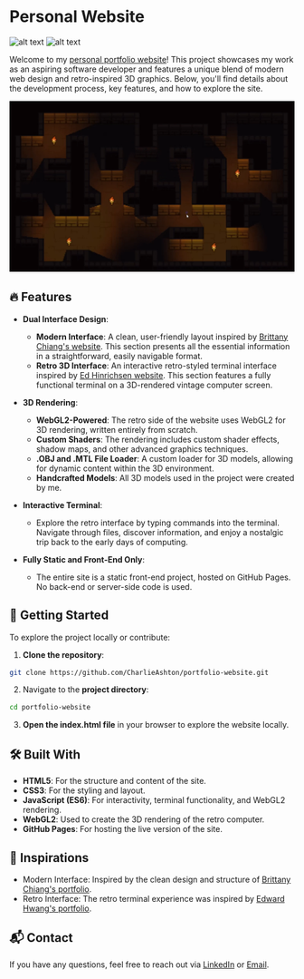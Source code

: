 # Personal Website
![alt text](https://img.shields.io/badge/Javascript_(ES6)-WebGL2-blue) ![alt text](https://img.shields.io/badge/HTML5-CSS3-blue)

Welcome to my [personal portfolio website](https://luckeyduckey.github.io/)! This project showcases my work as an aspiring software developer and features a unique blend of modern web design and retro-inspired 3D graphics. Below, you'll find details about the development process, key features, and how to explore the site.

![alt text](https://github.com/LuckeyDuckey/Pygame_Lighting_Engine/blob/main/imgs/Dungeon.PNG)

## 🔥 Features
- **Dual Interface Design**:
    - **Modern Interface**: A clean, user-friendly layout inspired by [Brittany Chiang's website](https://brittanychiang.com/). This section presents all the essential information in a straightforward, easily navigable format.
    - **Retro 3D Interface**: An interactive retro-styled terminal interface inspired by [Ed Hinrichsen website](https://www.edwardh.io/). This section features a fully functional terminal on a 3D-rendered vintage computer screen.

- **3D Rendering**:
    - **WebGL2-Powered**: The retro side of the website uses WebGL2 for 3D rendering, written entirely from scratch.
    - **Custom Shaders**: The rendering includes custom shader effects, shadow maps, and other advanced graphics techniques.
    - **.OBJ and .MTL File Loader**: A custom loader for 3D models, allowing for dynamic content within the 3D environment.
    - **Handcrafted Models**: All 3D models used in the project were created by me.

- **Interactive Terminal**:
    - Explore the retro interface by typing commands into the terminal. Navigate through files, discover information, and enjoy a nostalgic trip back to the early days of computing.

- **Fully Static and Front-End Only**:
    - The entire site is a static front-end project, hosted on GitHub Pages. No back-end or server-side code is used.

## 🚀 Getting Started
To explore the project locally or contribute:

1. **Clone the repository**:
```bash
git clone https://github.com/CharlieAshton/portfolio-website.git
```
2. Navigate to the **project directory**:
```bash
cd portfolio-website
```
3. **Open the index.html file** in your browser to explore the website locally.

## 🛠️ Built With
- **HTML5**: For the structure and content of the site.
- **CSS3**: For the styling and layout.
- **JavaScript (ES6)**: For interactivity, terminal functionality, and WebGL2 rendering.
- **WebGL2**: Used to create the 3D rendering of the retro computer.
- **GitHub Pages**: For hosting the live version of the site.

## 🎨 Inspirations
- Modern Interface: Inspired by the clean design and structure of [Brittany Chiang's portfolio](https://brittanychiang.com/).
- Retro Interface: The retro terminal experience was inspired by [Edward Hwang's portfolio](https://www.edwardh.io/).

## 📬 Contact
If you have any questions, feel free to reach out via [LinkedIn](https://www.google.com/) or [Email](mailto:charlieashtond@gmail.com).
